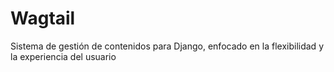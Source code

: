 # Wagtail
Sistema de gestión de contenidos para Django, enfocado en la flexibilidad y la experiencia del usuario

